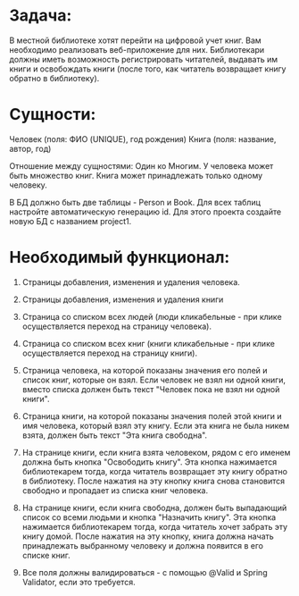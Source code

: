 # Задача:
В местной библиотеке хотят перейти на цифровой учет книг. Вам
необходимо реализовать веб-приложение для них. Библиотекари
должны иметь возможность регистрировать читателей, выдавать им
книги и освобождать книги (после того, как читатель возвращает
книгу обратно в библиотеку).

# Сущности:
Человек (поля: ФИО (UNIQUE), год рождения)
Книга (поля: название, автор, год)

Отношение между сущностями: Один ко Многим.
У человека может быть множество книг. Книга может принадлежать
только одному человеку.

В БД должно быть две таблицы - Person и Book. Для всех таблиц
настройте автоматическую генерацию id.
Для этого проекта создайте новую БД с названием project1.

# Необходимый функционал:
 
1. Страницы добавления, изменения и удаления человека.
2. Страницы добавления, изменения и удаления книги

3. Страница со списком всех людей (люди кликабельные - при клике осуществляется
переход на страницу человека).
4. Страница со списком всех книг (книги кликабельные - при клике осуществляется
переход на страницу книги).
5. Страница человека, на которой показаны значения его полей и список книг, которые он
взял. Если человек не взял ни одной книги, вместо списка должен быть текст "Человек
пока не взял ни одной книги".
6. Страница книги, на которой показаны значения полей этой книги и имя человека, 
который взял эту книгу. Если эта книга не была никем взята, должен быть текст "Эта
книга свободна".
7. На странице книги, если книга взята человеком, рядом с его именем должна быть кнопка
"Освободить книгу". Эта кнопка нажимается библиотекарем тогда, когда читатель
возвращает эту книгу обратно в библиотеку. После нажатия на эту кнопку книга снова
становится свободно и пропадает из списка книг человека.
8. На странице книги, если книга свободна, должен быть выпадающий список 
со всеми людьми и кнопка "Назначить книгу". Эта кнопка нажимается библиотекарем
тогда, когда читатель хочет забрать эту книгу домой. После нажатия на эту кнопку, книга
должна начать принадлежать выбранному человеку и должна появится в его списке
книг.
9. Все поля должны валидироваться - с помощью @Valid и Spring Validator, если это
требуется.